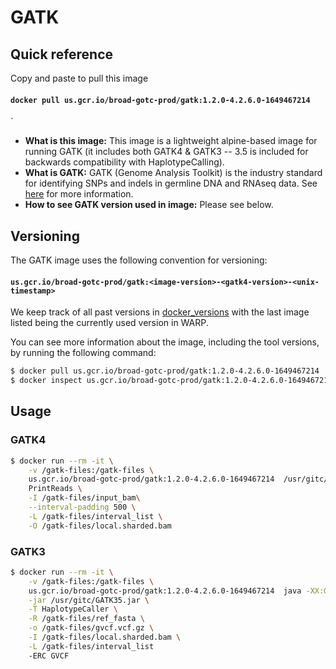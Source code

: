 # GATK

## Quick reference

Copy and paste to pull this image

#### `docker pull us.gcr.io/broad-gotc-prod/gatk:1.2.0-4.2.6.0-1649467214`
`

- __What is this image:__ This image is a lightweight alpine-based image for running GATK (it includes both GATK4 & GATK3 -- 3.5 is included for backwards compatibility with HaplotypeCalling).
- __What is GATK:__ GATK (Genome Analysis Toolkit) is the industry standard for identifying SNPs and indels in germline DNA and RNAseq data. See [here](https://gatk.broadinstitute.org/hc/en-us) for more information.
- __How to see GATK version used in image:__ Please see below.

## Versioning

The GATK image uses the following convention for versioning:

#### `us.gcr.io/broad-gotc-prod/gatk:<image-version>-<gatk4-version>-<unix-timestamp>` 


We keep track of all past versions in [docker_versions](docker_versions.tsv) with the last image listed being the currently used version in WARP.

You can see more information about the image, including the tool versions, by running the following command:

```bash
$ docker pull us.gcr.io/broad-gotc-prod/gatk:1.2.0-4.2.6.0-1649467214
$ docker inspect us.gcr.io/broad-gotc-prod/gatk:1.2.0-4.2.6.0-1649467214
```

## Usage

### GATK4

```bash
$ docker run --rm -it \
    -v /gatk-files:/gatk-files \
    us.gcr.io/broad-gotc-prod/gatk:1.2.0-4.2.6.0-1649467214  /usr/gitc/gatk4/gatk --java-options "-Xms2000m -Xmx2500m" \
    PrintReads \
    -I /gatk-files/input_bam\
    --interval-padding 500 \
    -L /gatk-files/interval_list \
    -O /gatk-files/local.sharded.bam 
```

### GATK3 

```bash
$ docker run --rm -it \
    -v /gatk-files:/gatk-files \
    us.gcr.io/broad-gotc-prod/gatk:1.2.0-4.2.6.0-1649467214  java -XX:GCTimeLimit=50 -XX:GCHeapFreeLimit=10 -Xms8000m -Xmx9000m \
    -jar /usr/gitc/GATK35.jar \
    -T HaplotypeCaller \
    -R /gatk-files/ref_fasta \
    -o /gatk-files/gvcf.vcf.gz \
    -I /gatk-files/local.sharded.bam \
    -L /gatk-files/interval_list 
    -ERC GVCF
```
